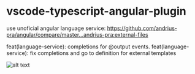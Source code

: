 # vscode-typescript-angular-plugin
use unoficial angular language service: 
https://github.com/andrius-pra/angular/compare/master...andrius-pra:external-files


feat(language-service): completions for @output events.
feat(language-service): fix completions and go to definition for external templates

![alt text](https://github.com/andrius-pra/vscode-typescript-angular-plugin/blob/master/plugin.gif)